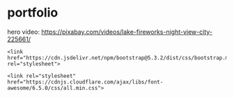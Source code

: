 # portfolio

hero video:
https://pixabay.com/videos/lake-fireworks-night-view-city-225661/

<!-- Bootstrap CSS for layout and responsive design -->
    <link href="https://cdn.jsdelivr.net/npm/bootstrap@5.3.2/dist/css/bootstrap.min.css" rel="stylesheet">

<!-- Load Font Awesome icons (v6.4.2) for social media and UI icons -->
    <link rel="stylesheet" href="https://cdnjs.cloudflare.com/ajax/libs/font-awesome/6.5.0/css/all.min.css">